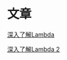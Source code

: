 # 文章
[深入了解Lambda](https://github.com/xiahua/article/blob/master/%E6%B7%B1%E5%85%A5%E4%BA%86%E8%A7%A3lambada.md)

[深入了解Lambda 2](https://github.com/xiahua/article/blob/master/%E6%B7%B1%E5%85%A5%E7%90%86%E8%A7%A3Lambda%202.md)
